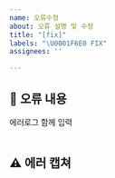 ```yaml
---
name: 오류수정
about: 오류 설명 및 수정
title: "[fix]"
labels: "\U0001F6E0️ FIX"
assignees: ''

---
```


## 🤔 오류 내용

에러로그 함께 입력  
<br>

## ⚠ 에러 캡쳐
